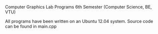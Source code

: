 Computer Graphics Lab Programs
6th Semester (Computer Science, BE, VTU)

All programs have been written on an Ubuntu 12.04 system.
Source code can be found in main.cpp
